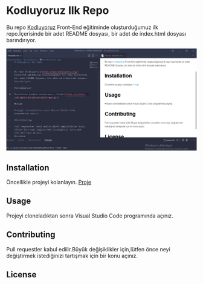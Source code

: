# Kodluyoruz Ilk Repo


Bu repo [Kodluyoruz](https://www.kodluyoruz.org/) Front-End eğitiminde oluşturduğumuz ilk repo.İçerisinde bir adet README dosyası, bir adet de index.html dosyası barındırıyor.

![Proje resmi](img/markdown.PNG)

## Installation

Öncellikle projeyi kolanlayın. [Proje](https://github.com/tgbsrce/kodluyoruzilkrepo.git)

## Usage

Projeyi cloneladıktan sonra Visual Studio Code programında açınız.

## Contributing

Pull requestler kabul edilir.Büyük değişiklikler için,lütfen önce neyi değiştirmek istediğinizi tartışmak için bir konu açınız.
## License


